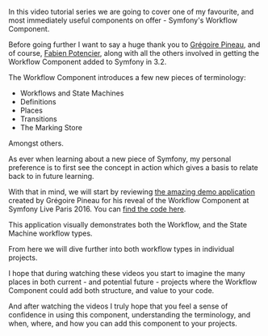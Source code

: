 In this video tutorial series we are going to cover one of my favourite, and most immediately useful components on offer - Symfony's Workflow Component.

Before going further I want to say a huge thank you to [Grégoire Pineau][1], and of course, [Fabien Potencier][2], along with all the others involved in getting the Workflow Component added to Symfony in 3.2.

The Workflow Component introduces a few new pieces of terminology:

* Workflows and State Machines
* Definitions
* Places
* Transitions
* The Marking Store

Amongst others.

As ever when learning about a new piece of Symfony, my personal preference is to first see the concept in action which gives a basis to relate back to in future learning.

With that in mind, we will start by reviewing [the amazing demo application][4] created by Grégoire Pineau for his reveal of the Workflow Component at Symfony Live Paris 2016. You can [find the code here][3].

This application visually demonstrates both the Workflow, and the State Machine workflow types.

From here we will dive further into both workflow types in individual projects.

I hope that during watching these videos you start to imagine the many places in both current - and potential future - projects where the Workflow Component could add both structure, and value to your code.

And after watching the videos I truly hope that you feel a sense of confidence in using this component, understanding the terminology, and when, where, and how you can add this component to your projects.



[1]: https://connect.sensiolabs.com/profile/lyrixx
[2]: https://connect.sensiolabs.com/profile/fabpot
[3]: https://github.com/lyrixx/SFLive-Paris2016-Workflow
[4]: http://symfony-workflow-demo.herokuapp.com/
